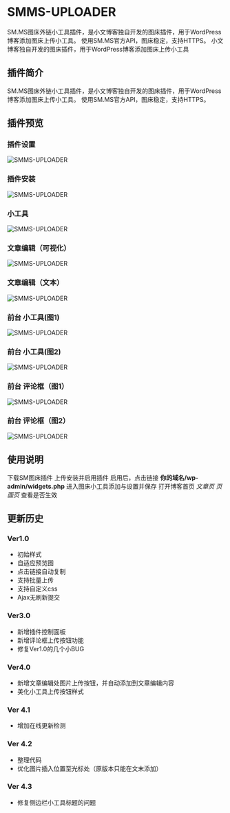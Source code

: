 # SMMS-UPLOADER
SM.MS图床外链小工具插件，是小文博客独自开发的图床插件，用于WordPress博客添加图床上传小工具。
使用SM.MS官方API，图床稳定，支持HTTPS。
小文博客独自开发的图床插件，用于WordPress博客添加图床上传小工具
## 插件简介
SM.MS图床外链小工具插件，是小文博客独自开发的图床插件，用于WordPress博客添加图床上传小工具。
使用SM.MS官方API，图床稳定，支持HTTPS。
## 插件预览
### 插件设置
![SMMS-UPLOADER](https://i.loli.net/2018/02/25/5a92492b02ea4.png)
### 插件安装
![SMMS-UPLOADER](https://i.loli.net/2018/02/25/5a92492ae86e8.png)
### 小工具
![SMMS-UPLOADER](http://i.loli.net/2018/02/20/5a8c1df655a29.png)
### 文章编辑（可视化）
![SMMS-UPLOADER](https://i.loli.net/2018/02/27/5a95098603fe1.gif)
### 文章编辑（文本）
![SMMS-UPLOADER](https://i.loli.net/2018/02/27/5a950abba6c80.gif)
### 前台 小工具(图1)
![SMMS-UPLOADER](https://i.loli.net/2018/02/27/5a950b885bcf4.png)
### 前台 小工具(图2)
![SMMS-UPLOADER](https://i.loli.net/2018/02/27/5a950c01aa03c.png)

### 前台 评论框（图1）
![SMMS-UPLOADER](https://i.loli.net/2018/02/27/5a950c699737a.png)
### 前台 评论框（图2）
![SMMS-UPLOADER](https://i.loli.net/2018/02/27/5a950cf250ae2.png)
## 使用说明
下载SM图床插件
上传安装并启用插件
启用后，点击链接 **你的域名/wp-admin/widgets.php** 进入图床小工具添加与设置并保存
打开博客首页 *文章页 页面页* 查看是否生效

## 更新历史
### Ver1.0
* 初始样式
* 自适应预览图
* 点击链接自动复制
* 支持批量上传
* 支持自定义css
* Ajax无刷新提交

### Ver3.0
* 新增插件控制面板
* 新增评论框上传按钮功能
* 修复Ver1.0的几个小BUG

### Ver4.0
* 新增文章编辑处图片上传按钮，并自动添加到文章编辑内容
* 美化小工具上传按钮样式

### Ver 4.1
* 增加在线更新检测

### Ver 4.2
* 整理代码
* 优化图片插入位置至光标处（原版本只能在文末添加）

### Ver 4.3
* 修复侧边栏小工具标题的问题